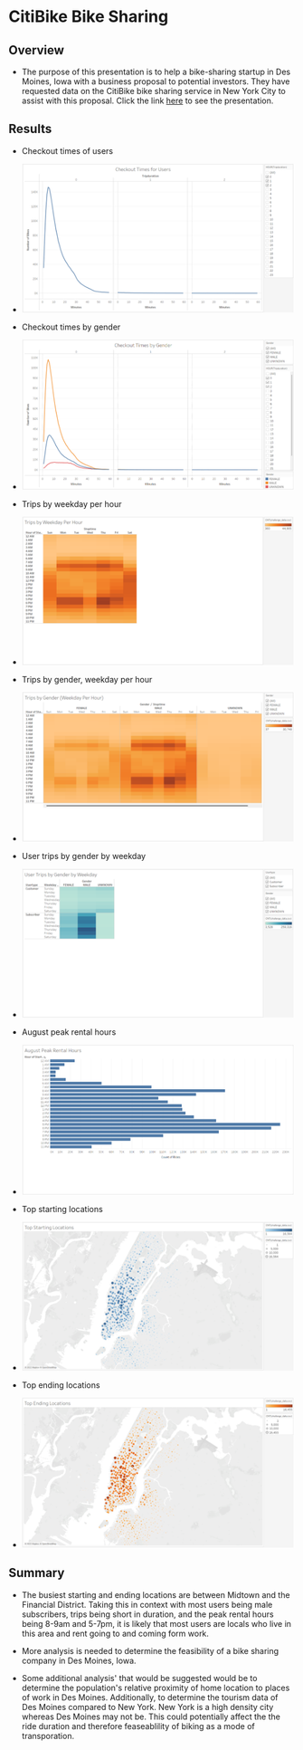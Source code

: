 # CitiBike Bike Sharing

## Overview
* The purpose of this presentation is to help a bike-sharing startup in Des Moines, Iowa with a business proposal to potential investors. They have requested data on the CitiBike bike sharing service in New York City to assist with this proposal. Click the link [here](https://public.tableau.com/app/profile/bryant.klewer/viz/NYCCitiBikeChallenge_16615669547270/NYCCitiBikeStory) to see the presentation.

## Results
* Checkout times of users
* ![viz1](https://github.com/BryantKlewer/bikesharing/blob/main/Pictures/viz1.png)

* Checkout times by gender
* ![viz2](https://github.com/BryantKlewer/bikesharing/blob/main/Pictures/viz2.png)

* Trips by weekday per hour
* ![viz3](https://github.com/BryantKlewer/bikesharing/blob/main/Pictures/viz3.png)

* Trips by gender, weekday per hour
* ![viz4](https://github.com/BryantKlewer/bikesharing/blob/main/Pictures/viz4.png)

* User trips by gender by weekday
* ![viz5](https://github.com/BryantKlewer/bikesharing/blob/main/Pictures/viz5.png)

* August peak rental hours
* ![viz6](https://github.com/BryantKlewer/bikesharing/blob/main/Pictures/viz6.png)

* Top starting locations
* ![viz7](https://github.com/BryantKlewer/bikesharing/blob/main/Pictures/viz7.png)

* Top ending locations
* ![viz8](https://github.com/BryantKlewer/bikesharing/blob/main/Pictures/viz8.png)

## Summary
* The busiest starting and ending locations are between Midtown and the Financial District. Taking this in context with most users being male subscribers, trips being short in duration, and the peak rental hours being 8-9am and 5-7pm, it is likely that most users are locals who live in this area and rent going to and coming form work.

* More analysis is needed to determine the feasibility of a bike sharing company in Des Moines, Iowa.

* Some additional analysis' that would be suggested would be to determine the population's relative proximity of home location to places of work in Des Moines. Additionally, to determine the tourism data of Des Moines compared to New York. New York is a high density city whereas Des Moines may not be. This could potentially affect the the ride duration and therefore feaseablility of biking as a mode of transporation.
